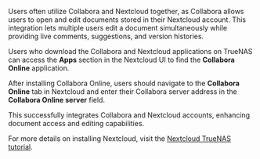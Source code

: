 &NewLine;

Users often utilize Collabora and Nextcloud together, as Collabora allows users to open and edit documents stored in their Nextcloud account. This integration lets multiple users edit a document simultaneously while providing live comments, suggestions, and version histories.

Users who download the Collabora and Nextcloud applications on TrueNAS can access the **Apps** section in the Nextcloud UI to find the **Collabora Online** application.

After installing Collabora Online, users should navigate to the **Collabora Online** tab in Nextcloud and enter their Collabora server address in the **Collabora Online server** field.

This successfully integrates Collabora and Nextcloud accounts, enhancing document access and editing capabilities.

For more details on installing Nextcloud, visit the [Nextcloud TrueNAS tutorial](https://www.truenas.com/docs/truenasapps/stableapps/installnextcloudmedia/).
